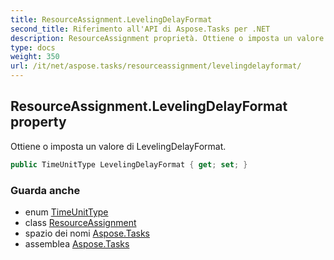 ```yaml
---
title: ResourceAssignment.LevelingDelayFormat
second_title: Riferimento all'API di Aspose.Tasks per .NET
description: ResourceAssignment proprietà. Ottiene o imposta un valore di LevelingDelayFormat.
type: docs
weight: 350
url: /it/net/aspose.tasks/resourceassignment/levelingdelayformat/
---
```

## ResourceAssignment.LevelingDelayFormat property

Ottiene o imposta un valore di LevelingDelayFormat.

```csharp
public TimeUnitType LevelingDelayFormat { get; set; }
```

### Guarda anche

* enum [TimeUnitType](../../timeunittype/)
* class [ResourceAssignment](../)
* spazio dei nomi [Aspose.Tasks](../../resourceassignment/)
* assemblea [Aspose.Tasks](../../../)


